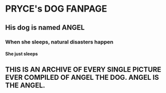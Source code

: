 # PRYCE's DOG FANPAGE                                         
## His dog is named ANGEL
### When she sleeps, natural disasters happen
#### She just sleeps
## THIS IS AN ARCHIVE OF EVERY SINGLE PICTURE EVER COMPILED OF ANGEL THE DOG. ANGEL IS THE ANGEL. 
